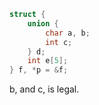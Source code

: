 ```c
struct {
    union {
        char a, b;
        int c;
    } d;
    int e[5];
} f, *p = &f;
```

b, and c, is legal.
